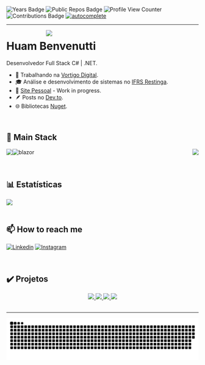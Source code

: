
![Years Badge](https://badges.strrl.dev/years/hbenvenutti)
![Public Repos Badge](https://badges.strrl.dev/repos/hbenvenutti)
![Profile View Counter](https://komarev.com/ghpvc/?username=hbenvenutti)
![Contributions Badge](https://badges.strrl.dev/contributions/all/hbenvenutti)
[![autocomplete](https://codeium.com/badges/user/hbenvenutti/autocomplete)](https://codeium.com/profile/hbenvenutti)
<!-- [![streak](https://codeium.com/badges/v2/user/hbenvenutti/streak)](https://codeium.com/profile/hbenvenutti) -->

<hr>

<img src="https://imgur.com/MsHblVo.png" min-width="400px" max-width="400px" width="400px" align="right">

# <strong>Huam Benvenutti</strong>

Desenvolvedor Full Stack C# | .NET.

- 💼 Trabalhando na [Vortigo Digital](https://vortigo.digital/).
- 🎓 Análise e desenvolvimento de sistemas no [IFRS Restinga](https://ifrs.edu.br/restinga/).
- 📂 [Site Pessoal](https://hbenvenutti.netlify.app/) - Work in progress.
- :feather: Posts no [Dev.to](https://dev.to/hbenvenutti).
- 🌐 Bibliotecas [Nuget](https://www.nuget.org/profiles/hbenvenutti).

</br>

## 🚀 Main Stack

<p align="left" title="Main">
   <a href="https://skillicons.dev">
	<img align=left src="https://skillicons.dev/icons?i=cs,dotnet,postgres,linux" />
	<img 	align=left
		height="45"
	   	src="https://devblogs.microsoft.com/aspnet/wp-content/uploads/sites/16/2019/04/BrandBlazor_nohalo_1000x.png"
	   	alt="blazor"
		title="Blazor"
	/>
     </a>
</p>

<p align="right" title="Secundárias">
   <a href="https://skillicons.dev">
	<img src="https://skillicons.dev/icons?i=ts,css,html,sass,deno,nodejs,java" />

  </a>
</p>

</br>

## 📊 Estatísticas

<div align="left">	
<!-- 	<img align="left" width="35%" src="https://github-readme-stats.vercel.app/api?username=hbenvenutti&show_icons=true&theme=dracula&count_private=true"> -->
	<img width="35%" src="https://github-readme-stats.vercel.app/api/top-langs/?username=hbenvenutti&layout=compact&theme=dracula&langs_count=10">
</div>

<br/>

## 📫 How to reach me

[![Linkedin](https://img.shields.io/badge/-Linkedin-0e76a8?style=flat-square&logo=Linkedin&logoColor=white&link=/)](https://www.linkedin.com/in/huam-benvenutti)
[![Instagram](https://img.shields.io/badge/-Instagram-DF0174?style=flat-square&labelColor=DF0174&logo=instagram&logoColor=white)](https://www.instagram.com/hbenvenutti.dev/)

<br/>

## ✔️ Projetos

<div align="center">
	<a href="https://github.com/hbenvenutti/Demen.Net">
    	<img src="https://github-readme-stats.vercel.app/api/pin/?username=hbenvenutti&repo=Demen.Net&theme=dracula">
   	</a>
	<a href="https://github.com/hbenvenutti/BrazilianTypes">
    	<img src="https://github-readme-stats.vercel.app/api/pin/?username=hbenvenutti&repo=BrazilianTypes&theme=dracula">
   	</a>
	<a href="https://github.com/hbenvenutti/Pokemon">
    	<img src="https://github-readme-stats.vercel.app/api/pin/?username=hbenvenutti&repo=Pokemon&theme=dracula">
   	</a>
	<a href="https://github.com/hbenvenutti/pokedex">
    	<img src="https://github-readme-stats.vercel.app/api/pin/?username=hbenvenutti&repo=pokedex&theme=dracula">
   	</a>
</div>

<br/>
<hr>


![Snake animation](https://github.com/hbenvenutti/hbenvenutti/blob/output/github-contribution-grid-snake.svg)
